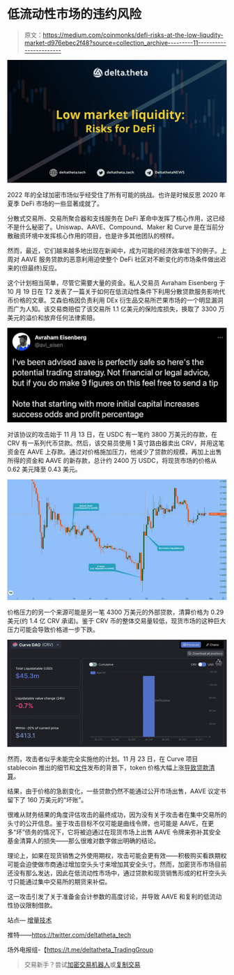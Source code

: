 # 低流动性市场的违约风险

> 原文：<https://medium.com/coinmonks/defi-risks-at-the-low-liqudity-market-d976ebec2f48?source=collection_archive---------11----------------------->

![](img/3bca612c114a84479bfa8b5b4be67e4d.png)

2022 年的全球加密市场似乎经受住了所有可能的挑战。也许是时候反思 2020 年夏季 DeFi 市场的一些显著成就了。

分散式交易所、交易所聚合器和支线服务在 DeFi 革命中发挥了核心作用，这已经不是什么秘密了。Uniswap、AAVE、Compound、Maker 和 Curve 是在当前分散融资环境中发挥核心作用的项目，也是许多其他团队的榜样。

然而，最近，它们越来越多地出现在新闻中，成为可能的经济效率低下的例子。上周对 AAVE 服务贷款的恶意利用迫使整个 DeFi 社区对不断变化的市场条件做出迟来的(但最终)反应。

这个计划相当简单，尽管它需要大量的资金。私人交易员 Avraham Eisenberg 于 10 月 19 日在 T2 发表了一篇关于如何在低流动性条件下利用分散贷款服务影响代币价格的文章。艾森伯格因负责利用 DEx 衍生品交易所芒果市场的一个明显漏洞而广为人知。该交易商赔偿了该交易所 1.1 亿美元的保险库损失，换取了 3300 万美元的溢价和放弃任何法律索赔。

![](img/0a1e09310a446ae383e1f5e058089656.png)

对该协议的攻击始于 11 月 13 日，在 USDC 有一笔约 3800 万美元的存款，在 CRV 有一系列代币贷款。然后，该交易员使用 1 英寸路由器卖出 CRV，并用这笔资金在 AAVE 上存款。通过对价格施加压力，他减少了贷款的规模，再加上出售所得的资金和 AAVE 的新存款，总计约 2400 万 USDC，将现货市场的价格从 0.62 美元降至 0.43 美元。

![](img/7b8acf305c6042ed45810d9ce8d3e16f.png)

价格压力的另一个来源可能是另一笔 4300 万美元的外部贷款，清算价格为 0.29 美元(约 1.4 亿 CRV 承诺)。鉴于 CRV 币的整体交易量较低，现货市场的这种巨大压力可能会导致价格进一步下跌。

![](img/8dbb63719ab4582b328e3632a2b677ba.png)

然而，攻击者似乎未能完全实施他的计划。11 月 23 日，在 Curve 项目 stablecoin 推出的细节和[文件](https://github.com/curvefi/curve-stablecoin/blob/master/doc/curve-stablecoin.pdf)发布的背景下，token 价格大幅上涨[导致贷款清算](https://debank.com/profile/0x57e04786e231af3343562c062e0d058f25dace9e/history)。

结果，由于价格的急剧变化，一些贷款仍然不能通过公开市场出售，AAVE 议定书留下了 160 万美元的“坏账”。

很难从财务结果的角度评估攻击的最终成功，因为没有关于攻击者在集中交易所的头寸的公开信息。鉴于攻击目标不仅可能是曲线令牌，也可能是 AAVE，在更多“坏”债务的情况下，它将被迫通过在现货市场上出售 AAVE 令牌来弥补其安全基金清算人的损失——那么很难对数字做出明确的结论。

理论上，如果在现货销售之外使用期权，攻击可能会更有效——积极购买看跌期权可能会迫使做市商通过增加空头头寸来增加其安全头寸。然而，加密货币市场目前还没有那么发达，因此在低流动性市场中，通过贷款和现货销售形成的杠杆空头头寸只能通过集中交易所的期货来补偿。

这一攻击引发了关于准备金会计参数的高度讨论，并导致 AAVE 和复利的低流动性协议限制借款。

站点— [增量技术](https://deltatheta.tech/)

推特——https://twitter.com/deltatheta_tech

场外电报组-【https://t.me/deltatheta_TradingGroup 

> 交易新手？尝试[加密交易机器人](/coinmonks/crypto-trading-bot-c2ffce8acb2a)或[复制交易](/coinmonks/top-10-crypto-copy-trading-platforms-for-beginners-d0c37c7d698c)